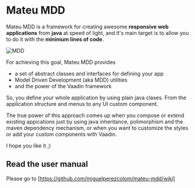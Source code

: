 # Mateu MDD

Mateu MDD is a framework for creating awesome **responsive web applications** from **java** at speed of light, and it's main target is to allow you to do it with the **minimum lines of code**.

![MDD](https://github.com/miguelperezcolom/mateu-mdd/blob/master/doc/images/mateumdd.gif?raw=true)

For achieving this goal, Mateu MDD provides 

- a set of abstract classes and interfaces for defining your app
- Model Driven Development (aka MDD) utilities
- and the power of the Vaadin framework


So, you define your whole application by using plain java clases. From the application structure and menus to any UI custom component.


The true power of this approach comes up when you compose or extend existing appications just by using java inheritance, polimorphism and the maven dependency mechanism, or when you want to customize the styles or add your custom components with Vaadin.



I hope you like it ;)


## Read the user manual


Please go to [https://github.com/miguelperezcolom/mateu-mdd/wiki]

